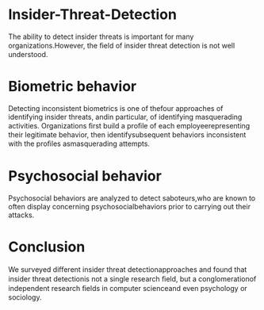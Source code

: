 # Insider-Threat-Detection
The ability to detect insider threats is important for many organizations.However, the ﬁeld of insider threat detection is not well understood.

# Biometric behavior
Detecting inconsistent biometrics is one of thefour approaches of identifying insider threats, andin particular, of identifying masquerading activities.
Organizations ﬁrst build a proﬁle of each employeerepresenting their legitimate behavior, 
then identifysubsequent behaviors inconsistent with the proﬁles asmasquerading attempts.

# Psychosocial behavior
Psychosocial behaviors are analyzed to detect saboteurs,who are known to often display concerning psychosocialbehaviors prior to carrying out their attacks.


# Conclusion
We surveyed diﬀerent insider threat detectionapproaches and found that insider threat detectionis not a single research ﬁeld, 
but a conglomerationof independent research ﬁelds in computer scienceand even psychology or sociology.
